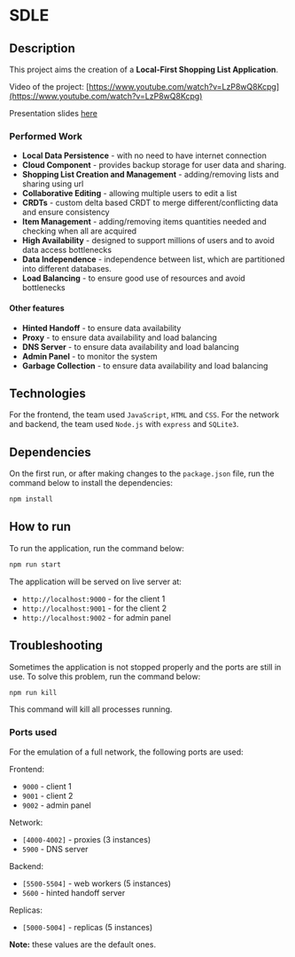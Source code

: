 # SDLE

## Description

This project aims the creation of a **Local-First Shopping List Application**.

Video of the project: [https://www.youtube.com/watch?v=LzP8wQ8Kcpg](https://www.youtube.com/watch?v=LzP8wQ8Kcpg)

Presentation slides [here](presentation.pdf)

### Performed Work

- **Local Data Persistence** - with no need to have internet connection
- **Cloud Component** - provides backup storage for user data and sharing.
- **Shopping List Creation and Management** - adding/removing lists and sharing using url
- **Collaborative Editing** - allowing multiple users to edit a list
- **CRDTs** - custom delta based CRDT to merge different/conflicting data and ensure consistency
- **Item Management** - adding/removing items quantities needed and checking when all are acquired
- **High Availability** - designed to support millions of users and to avoid data access bottlenecks
- **Data Independence** - independence between list, which are partitioned into different databases.
- **Load Balancing** - to ensure good use of resources and avoid bottlenecks

#### Other features

- **Hinted Handoff** - to ensure data availability
- **Proxy** - to ensure data availability and load balancing
- **DNS Server** - to ensure data availability and load balancing
- **Admin Panel** - to monitor the system
- **Garbage Collection** - to ensure data availability and load balancing

## Technologies

For the frontend, the team used `JavaScript`, `HTML` and `CSS`.
For the network and backend, the team used `Node.js` with `express` and `SQLite3`.

## Dependencies

On the first run, or after making changes to the `package.json` file, run the command below to install the dependencies:

```bash
npm install
```

## How to run

To run the application, run the command below:

```bash
npm run start
```

The application will be served on live server at:

- `http://localhost:9000` - for the client 1
- `http://localhost:9001` - for the client 2
- `http://localhost:9002` - for admin panel

## Troubleshooting

Sometimes the application is not stopped properly and the ports are still in use. To solve this problem, run the command below:

```bash
npm run kill
```

This command will kill all processes running.

### Ports used

For the emulation of a full network, the following ports are used:

Frontend:

- `9000` - client 1
- `9001` - client 2
- `9002` - admin panel

Network:

- `[4000-4002]` - proxies (3 instances)
- `5900` - DNS server

Backend:

- `[5500-5504]` - web workers (5 instances)
- `5600` - hinted handoff server

Replicas:

- `[5000-5004]` - replicas (5 instances)

**Note:** these values are the default ones.
